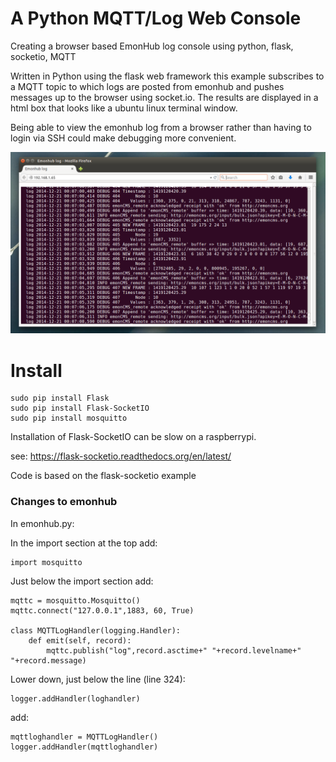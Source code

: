 # A Python MQTT/Log Web Console

Creating a browser based EmonHub log console using python, flask, socketio, MQTT

Written in Python using the flask web framework this example subscribes to a MQTT topic to which logs are posted from emonhub and pushes messages up to the browser using socket.io. The results are displayed in a html box that looks like a ubuntu linux terminal window.

Being able to view the emonhub log from a browser rather than having to login via SSH could make debugging more convenient.

![pythonwebconsole.png](docs/pywebconsole.png)

# Install

    sudo pip install Flask
    sudo pip install Flask-SocketIO
    sudo pip install mosquitto
    
Installation of Flask-SocketIO can be slow on a raspberrypi.

see: https://flask-socketio.readthedocs.org/en/latest/

Code is based on the flask-socketio example

### Changes to emonhub

In emonhub.py:

In the import section at the top add:

    import mosquitto

Just below the import section add:

    mqttc = mosquitto.Mosquitto()
    mqttc.connect("127.0.0.1",1883, 60, True)

    class MQTTLogHandler(logging.Handler):
        def emit(self, record):        
            mqttc.publish("log",record.asctime+" "+record.levelname+" "+record.message)
            
            
Lower down, just below the line (line 324):

    logger.addHandler(loghandler)

add:

    mqttloghandler = MQTTLogHandler()
    logger.addHandler(mqttloghandler)

